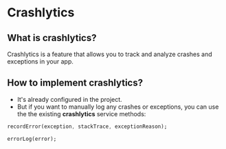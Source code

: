 # Crashlytics

## What is crashlytics?

Crashlytics is a feature that allows you to track and analyze crashes and exceptions in your app.

## How to implement crashlytics?

- It's already configured in the project.
- But if you want to manually log any crashes or exceptions, you can use the the existing **crashlytics** service methods:

```dart
recordError(exception, stackTrace, exceptionReason);
```
```dart
errorLog(error);
```
